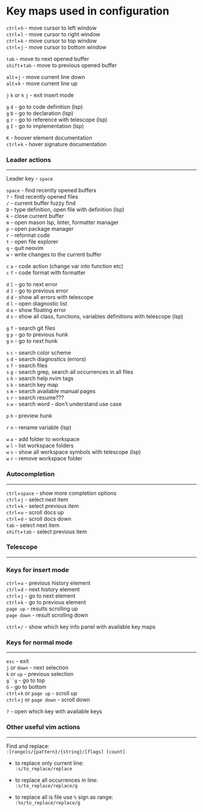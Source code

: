 # Key maps used in configuration

`ctrl`+`h` - move cursor to left window\
`ctrl`+`l` - move cursor to right window\
`ctrl`+`k` - move cursor to top window\
`ctrl`+`j` - move cursor to bottom window

`tab` - move to next opened buffer\
`shift`+`tab` - move to previous opened buffer

`alt`+`j` - move current line down\
`alt`+`k` - move current line up

`j` `k` or `k` `j` - exit insert mode

`g` `d` - go to code definition (lsp)\
`g` `D` - go to declaration (lsp)\
`g` `r` - go to reference with telescope (lsp)\
`g` `I` - go to implementation (lsp)

`K` - hoover element documentation\
`ctrl`+`k` - hover signature documentation

### Leader actions
------------------------------------------------------------------------------

Leader key - `space`

`space` - find recently opened buffers\
`?` - find recently opened files\
`/` - current buffer fuzzy find\
`D` - type definition, open file with definition (lsp)\
`k` - close current buffer\
`m` - open mason lsp, linter, formatter manager\
`p` - open package manager\
`r` - reformat code\
`t` - open file explorer\
`q` - quit neovim\
`w` - write changes to the current buffer

`c` `a` - code action (change var into function etc)\
`c` `f` - code format with formatter

`d` `[` - go to next error\
`d` `]` - go to previous error\
`d` `d` - show all errors with telescope\
`d` `l` - open diagnostic list\
`d` `o` - show floating error\
`d` `s` - show all class, functions, variables definitions with telescope (lsp)

`g` `f` - search git files\
`g` `p` - go to previous hunk\
`g` `n` - go to next hunk


`s` `c` - search color scheme\
`s` `d` - search diagnostics (errors)\
`s` `f` - search files\
`s` `g` - search grep, search all occurrences in all files\
`s` `h` - search help nvim tags\
`s` `k` - search key map\
`s` `m` - search available manual pages\
`s` `r` - search resume???\
`s` `w` - search word - don't understand use case

`p` `h` - preview hunk

`r` `n` - rename variable (lsp)

`w` `a` - add folder to workspace\
`w` `l` - list workspace folders\
`w` `s` - show all workspace symbols with telescope (lsp)\
`w` `r` - remove workspace folder

### Autocompletion
------------------------------------------------------------------------------

`ctrl`+`space` - show more completion options\
`ctrl`+`j` - select next item\
`ctrl`+`k` - select previous item\
`ctrl`+`u` - scroll docs up\
`ctrl`+`d` - scroll docs down\
`tab` - select next item\
`shift`+`tab` - select previous item

### Telescope
------------------------------------------------------------------------------

### Keys for insert mode
`ctrl`+`u` - previous history element\
`ctrl`+`d` - next history element\
`ctrl`+`j` - go to next element\
`ctrl`+`k` - go to previous element\
`page up` - results scrolling up\
`page down` - result scrolling down

`ctrl`+`/` - show which key info panel with available key maps

### Keys for normal mode
------------------------------------------------------------------------------

`esc` - exit\
`j` or `down` - next selection\
`k` or `up` - previous selection\
`g``g` - go to top\
`G` - go to bottom\
`ctrl`+`k` or `page up` - scroll up\
`ctrl`+`j` or `page down` - scroll down

`?` - open which key with available keys

### Other useful vim actions
------------------------------------------------------------------------------

Find and replace:\
`:[range]s/{pattern}/{string}/[flags] [count]`

- to replace only current line:\
`:s/to_replace/replace`

- to replace all occurrences in line:\
`:s/to_replace/replace/g`

- to replace all is file use `%` sign as range:\
`:%s/to_replace/replace/g`
